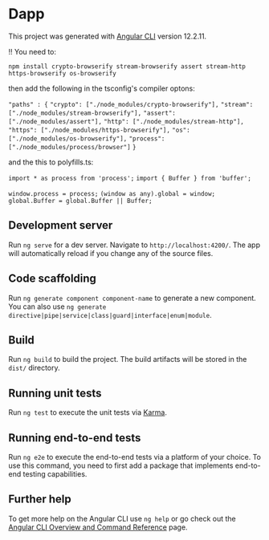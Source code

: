 # Dapp

This project was generated with [Angular CLI](https://github.com/angular/angular-cli) version 12.2.11.

!! You need to:

`npm install crypto-browserify stream-browserify assert stream-http https-browserify os-browserify`

then add the following in the tsconfig's compiler optons:

`"paths" : {`
      `"crypto": ["./node_modules/crypto-browserify"],`
      `"stream": ["./node_modules/stream-browserify"],`
      `"assert": ["./node_modules/assert"],`
      `"http": ["./node_modules/stream-http"],`
      `"https": ["./node_modules/https-browserify"],`
      `"os": ["./node_modules/os-browserify"],`
      `"process": ["./node_modules/process/browser"]`
    `}`

and the this to polyfills.ts:

`import * as process from 'process';`
`import { Buffer } from 'buffer';`

`window.process = process;`
`(window as any).global = window;`
`global.Buffer = global.Buffer || Buffer;`

## Development server

Run `ng serve` for a dev server. Navigate to `http://localhost:4200/`. The app will automatically reload if you change any of the source files.

## Code scaffolding

Run `ng generate component component-name` to generate a new component. You can also use `ng generate directive|pipe|service|class|guard|interface|enum|module`.

## Build

Run `ng build` to build the project. The build artifacts will be stored in the `dist/` directory.

## Running unit tests

Run `ng test` to execute the unit tests via [Karma](https://karma-runner.github.io).

## Running end-to-end tests

Run `ng e2e` to execute the end-to-end tests via a platform of your choice. To use this command, you need to first add a package that implements end-to-end testing capabilities.

## Further help

To get more help on the Angular CLI use `ng help` or go check out the [Angular CLI Overview and Command Reference](https://angular.io/cli) page.
